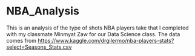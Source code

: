 # NBA_Analysis
This is an analysis of the type of shots NBA players take that I completed with my classmate Minmyat Zaw for our Data Science class.
The data comes from https://www.kaggle.com/drgilermo/nba-players-stats?select=Seasons_Stats.csv
